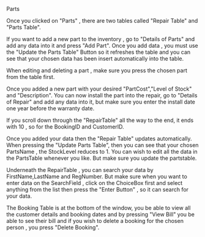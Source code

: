Parts 

Once you clicked on "Parts" , there are two tables called "Repair Table" and "Parts Table".

If you want to add a new part to the inventory , go to "Details of Parts" and add any data into it and press "Add Part".
Once you add data , you must use the "Update the Parts Table" Button so it refreshes the table and you can see
that your chosen data has been insert automatically into the table. 

When editing and deleting a part , make sure you press the chosen part from the table first.

Once you added a new part with your desired "PartCost","Level of Stock" and "Description".
You can now install the part into the repair, go to "Details of Repair" and add any data into it,
but make sure you enter the install date one year before the warranty date.

If you scroll down through the "RepairTable" all the way to the end, it ends with 10 , so for the BookingID and CustomerID.

Once you added your data then the "Repair Table" updates automatically. When pressing the "Update Parts Table", 
then you can see that your chosen PartsName , the StockLevel reduces to 1. You can wish to edit all the data in the PartsTable whenever you like.
But make sure you update the partstable.

Underneath the RepairTable , you can search your data by FirstName,LastName and RegNumber. 
But make sure when you want to enter data on the SearchField , click on the ChoiceBox first and select anything from the list
then press the "Enter Button" , so it can search for your data.

The Booking Table is at the bottom of the window, you be able to view all the customer details and booking dates and by pressing "View Bill"
you be able to see their bill and if you wish to delete a booking for the chosen person , you press "Delete Booking".


